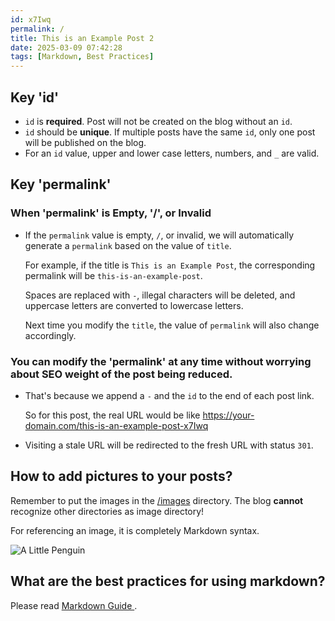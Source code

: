 ```yaml
---
id: x7Iwq
permalink: /
title: This is an Example Post 2
date: 2025-03-09 07:42:28
tags: [Markdown, Best Practices]
---
```


## Key 'id'

- `id` is **required**. Post will not be created on the blog without an `id`.
- `id` should be **unique**. If multiple posts have the same `id`, only one post will be published on the blog.
- For an `id` value, upper and lower case letters, numbers, and `_` are valid.

## Key 'permalink'

### When 'permalink' is Empty, '/', or Invalid

- If the `permalink` value is empty, `/`, or invalid, we will automatically generate a `permalink` based on the value of `title`.

	For example, if the title is `This is an Example Post`, the corresponding permalink will be `this-is-an-example-post`.

	Spaces are replaced with `-`, illegal characters will be deleted, and uppercase letters are converted to lowercase letters.

	Next time you modify the `title`, the value of `permalink` will also change accordingly.

### You can modify the 'permalink' at any time without worrying about SEO weight of the post being reduced.

- That's because we append a `-` and the `id` to the end of each post link.

	So for this post, the real URL would be like https://your-domain.com/this-is-an-example-post-x7Iwq

- Visiting a stale URL will be redirected to the fresh URL with status `301`.

## How to add pictures to your posts?

Remember to put the images in the [/images](/images) directory. The blog **cannot** recognize other directories as image directory!

For referencing an image, it is completely Markdown syntax.

![](/images/example_1.jpg 'A Little Penguin')

## What are the best practices for using markdown?

Please read [Markdown Guide ](https://markdownguide.offshoot.io/basic-syntax/).

